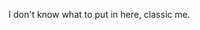 I don't know what to put in here, classic me.
<!---
NoThisIsAnt/NoThisIsAnt is a ✨ special ✨ repository because its `README.md` (this file) appears on your GitHub profile.
You can click the Preview link to take a look at your changes.
--->
